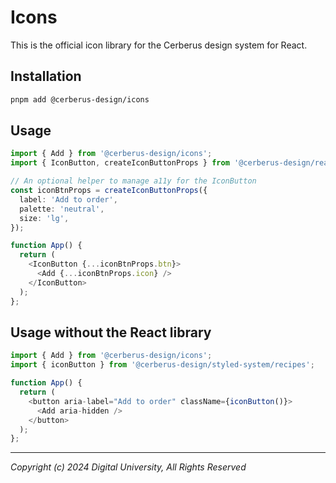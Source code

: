# Icons

This is the official icon library for the Cerberus design system for React.

## Installation

```bash
pnpm add @cerberus-design/icons
```

## Usage

```typescript
import { Add } from '@cerberus-design/icons';
import { IconButton, createIconButtonProps } from '@cerberus-design/react';

// An optional helper to manage a11y for the IconButton
const iconBtnProps = createIconButtonProps({
  label: 'Add to order',
  palette: 'neutral',
  size: 'lg',
});

function App() {
  return (
    <IconButton {...iconBtnProps.btn}>
      <Add {...iconBtnProps.icon} />
    </IconButton>
  );
};
```

## Usage without the React library

```typescript
import { Add } from '@cerberus-design/icons';
import { iconButton } from '@cerberus-design/styled-system/recipes';

function App() {
  return (
    <button aria-label="Add to order" className={iconButton()}>
      <Add aria-hidden />
    </button>
  );
};
```

---

_Copyright (c) 2024 Digital University, All Rights Reserved_
